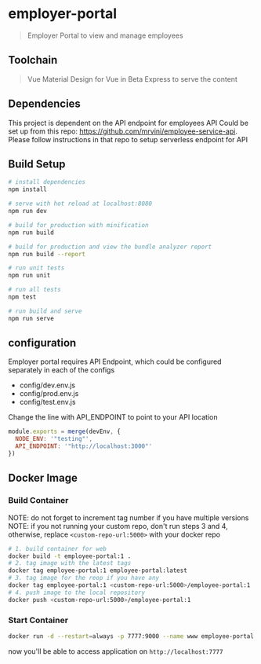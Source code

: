 # employer-portal

> Employer Portal to view and manage employees

## Toolchain
> Vue
> Material Design for Vue in Beta
> Express to serve the content

## Dependencies
This project is dependent on the API endpoint for employees
API Could be set up from this repo: https://github.com/mrvini/employee-service-api. Please follow instructions in that repo to setup serverless endpoint for API

## Build Setup

``` bash
# install dependencies
npm install

# serve with hot reload at localhost:8080
npm run dev

# build for production with minification
npm run build

# build for production and view the bundle analyzer report
npm run build --report

# run unit tests
npm run unit

# run all tests
npm test

# run build and serve
npm run serve
```
## configuration
Employer portal requires API Endpoint, which could be configured separately in each of the configs
- config/dev.env.js
- config/prod.env.js
- config/test.env.js

Change the line with API_ENDPOINT to point to your API location
```javascript
module.exports = merge(devEnv, {
  NODE_ENV: '"testing"',
  API_ENDPOINT: '"http://localhost:3000"'
})
```

## Docker Image

### Build Container
NOTE: do not forget to increment tag number if you have multiple versions
NOTE: if you not running your custom repo, don't run steps 3 and 4, otherwise, replace  ```<custom-repo-url:5000>``` with your docker repo
``` bash
# 1. build container for web
docker build -t employee-portal:1 .
# 2. tag image with the latest tags
docker tag employee-portal:1 employee-portal:latest
# 3. tag image for the reop if you have any
docker tag employee-portal:1 <custom-repo-url:5000>/employee-portal:1
# 4. push image to the local repository
docker push <custom-repo-url:5000>/employee-portal:1
```
### Start Container
``` bash
docker run -d --restart=always -p 7777:9000 --name www employee-portal
```
now you'll be able to access application on ```http://localhost:7777```
